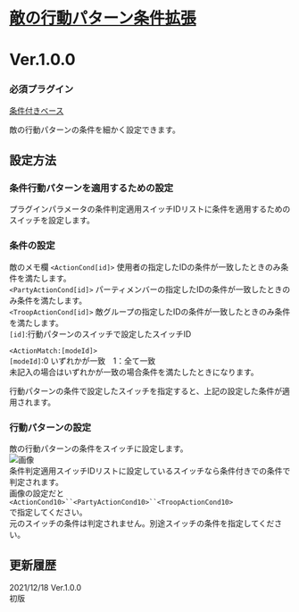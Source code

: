 # [敵の行動パターン条件拡張](https://raw.githubusercontent.com/nuun888/MZ/master/NUUN_CondEnemyAction.js)
# Ver.1.0.0

### 必須プラグイン
[条件付きベース](https://raw.githubusercontent.com/nuun888/MZ/master/NUUN_CondEnemyAction.js)

敵の行動パターンの条件を細かく設定できます。

## 設定方法
### 条件行動パターンを適用するための設定
プラグインパラメータの条件判定適用スイッチIDリストに条件を適用するためのスイッチを設定します。

### 条件の設定
敵のメモ欄
`<ActionCond[id]>` 使用者の指定したIDの条件が一致したときのみ条件を満たします。  
`<PartyActionCond[id]>` パーティメンバーの指定したIDの条件が一致したときのみ条件を満たします。  
`<TroopActionCond[id]>` 敵グループの指定したIDの条件が一致したときのみ条件を満たします。  
`[id]`:行動パターンのスイッチで設定したスイッチID  

`<ActionMatch:[modeId]>`   
`[modeId]`:0 いずれかが一致　1：全て一致  
未記入の場合はいずれかが一致の場合条件を満たしたときになります。  

行動パターンの条件で設定したスイッチを指定すると、上記の設定した条件が適用されます。  

### 行動パターンの設定
敵の行動パターンの条件をスイッチに設定します。  
![画像](img/CondEnemyAction1.png)  
条件判定適用スイッチIDリストに設定しているスイッチなら条件付きでの条件で判定されます。    
画像の設定だと  
`<ActionCond10>``<PartyActionCond10>``<TroopActionCond10>`  
で指定してください。  
元のスイッチの条件は判定されません。別途スイッチの条件を指定してください。  

## 更新履歴
2021/12/18 Ver.1.0.0  
初版

